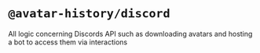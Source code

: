 # `@avatar-history/discord`
All logic concerning Discords API such as downloading avatars and hosting a bot to access them via interactions